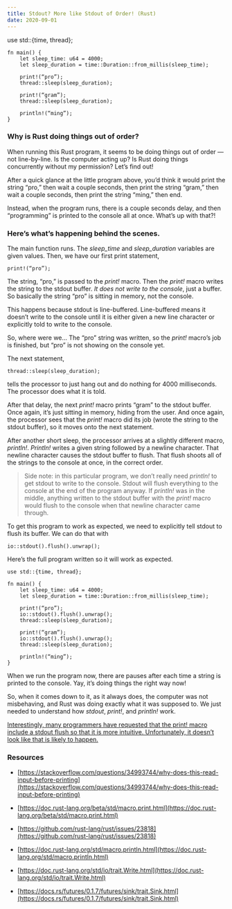 ```yaml
---
title: Stdout? More like Stdout of Order! (Rust)
date: 2020-09-01
---
```


use std::{time, thread};

    fn main() {
        let sleep_time: u64 = 4000;
        let sleep_duration = time::Duration::from_millis(sleep_time);

        print!(“pro”);
        thread::sleep(sleep_duration);

        print!(“gram”);
        thread::sleep(sleep_duration);

        println!(“ming”);
    }

### Why is Rust doing things out of order?

When running this Rust program, it seems to be doing things out of order — not line-by-line. Is the computer acting up? Is Rust doing things concurrently without my permission? Let’s find out!

After a quick glance at the little program above, you’d think it would print the string “pro,” then wait a couple seconds, then print the string “gram,” then wait a couple seconds, then print the string “ming,” then end.

Instead, when the program runs, there is a couple seconds delay, and then “programming” is printed to the console all at once. What’s up with that?!

### Here’s what’s happening behind the scenes.

The main function runs. The *sleep_time* and *sleep_duration* variables are given values. Then, we have our first print statement,

    print!(“pro”);

The string, “pro,” is passed to the *print!* macro. Then the *print!* macro writes the string to the stdout buffer. *It does not write to the console*, just a buffer. So basically the string “pro” is sitting in memory, not the console.

This happens because stdout is line-buffered. Line-buffered means it doesn’t write to the console until it is either given a new line character or explicitly told to write to the console.

So, where were we… The “pro” string was written, so the *print!* macro’s job is finished, but “pro” is not showing on the console yet.

The next statement,

    thread::sleep(sleep_duration);

tells the processor to just hang out and do nothing for 4000 milliseconds. The processor does what it is told.

After that delay, the next *print!* macro prints “gram” to the stdout buffer. Once again, it’s just sitting in memory, hiding from the user. And once again, the processor sees that the *print!* macro did its job (wrote the string to the stdout buffer), so it moves onto the next statement.

After another short sleep, the processor arrives at a slightly different macro, *println!*. *Println!* writes a given string followed by a newline character. That newline character causes the stdout buffer to flush. That flush shoots all of the strings to the console at once, in the correct order.
> Side note: in this particular program, we don’t really need *println!* to get stdout to write to the console. Stdout will flush everything to the console at the end of the program anyway. If *println!* was in the middle, anything written to the stdout buffer with the *print!* macro would flush to the console when that newline character came through.

To get this program to work as expected, we need to explicitly tell stdout to flush its buffer. We can do that with

    io::stdout().flush().unwrap();

Here’s the full program written so it will work as expected.

    use std::{time, thread};

    fn main() {
        let sleep_time: u64 = 4000;
        let sleep_duration = time::Duration::from_millis(sleep_time);

        print!(“pro”);
        io::stdout().flush().unwrap();
        thread::sleep(sleep_duration);

        print!(“gram”);
        io::stdout().flush().unwrap();
        thread::sleep(sleep_duration);

        println!(“ming”);
    }

When we run the program now, there are pauses after each time a string is printed to the console. Yay, it’s doing things the right way now!

So, when it comes down to it, as it always does, the computer was not misbehaving, and Rust was doing exactly what it was supposed to. We just needed to understand how *stdout*, *print!*, and *println!* work.

[Interestingly, many programmers have requested that the print! macro include a stdout flush so that it is more intuitive. Unfortunately, it doesn’t look like that is likely to happen.](https://github.com/rust-lang/rust/issues/23818)

### Resources

* [https://stackoverflow.com/questions/34993744/why-does-this-read-input-before-printing](https://stackoverflow.com/questions/34993744/why-does-this-read-input-before-printing)

* [https://doc.rust-lang.org/beta/std/macro.print.html](https://doc.rust-lang.org/beta/std/macro.print.html)

* [https://github.com/rust-lang/rust/issues/23818](https://github.com/rust-lang/rust/issues/23818)

* [https://doc.rust-lang.org/std/macro.println.html](https://doc.rust-lang.org/std/macro.println.html)

* [https://doc.rust-lang.org/std/io/trait.Write.html](https://doc.rust-lang.org/std/io/trait.Write.html)

* [https://docs.rs/futures/0.1.7/futures/sink/trait.Sink.html](https://docs.rs/futures/0.1.7/futures/sink/trait.Sink.html)
